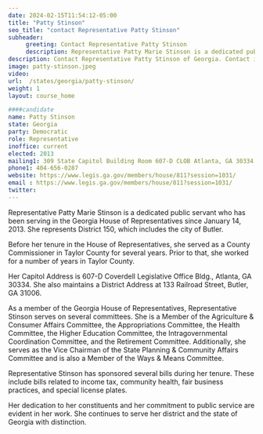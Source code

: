 ```yaml
---
date: 2024-02-15T11:54:12-05:00
title: "Patty Stinson"
seo_title: "contact Representative Patty Stinson"
subheader:
     greeting: Contact Representative Patty Stinson
     description: Representative Patty Marie Stinson is a dedicated public servant who has been serving in the Georgia House of Representatives since January 14, 2013. She represents District 150, which includes the city of Butler.
description: Contact Representative Patty Stinson of Georgia. Contact information for Patty Stinson includes email address, phone number, and mailing address.
image: patty-stinson.jpeg
video:
url:  /states/georgia/patty-stinson/
weight: 1
layout: course_home

####candidate
name: Patty Stinson
state: Georgia
party: Democratic
role: Representative
inoffice: current
elected: 2013
mailing1: 309 State Capitol Building Room 607-D CLOB Atlanta, GA 30334
phone1: 404-656-0287
website: https://www.legis.ga.gov/members/house/811?session=1031/
email : https://www.legis.ga.gov/members/house/811?session=1031/
twitter:
---
```


Representative Patty Marie Stinson is a dedicated public servant who has been serving in the Georgia House of Representatives since January 14, 2013. She represents District 150, which includes the city of Butler.

Before her tenure in the House of Representatives, she served as a County Commissioner in Taylor County for several years. Prior to that, she worked for a number of years in Taylor County.

Her Capitol Address is 607-D Coverdell Legislative Office Bldg., Atlanta, GA 30334. She also maintains a District Address at 133 Railroad Street, Butler, GA 31006.

As a member of the Georgia House of Representatives, Representative Stinson serves on several committees. She is a Member of the Agriculture & Consumer Affairs Committee, the Appropriations Committee, the Health Committee, the Higher Education Committee, the Intragovernmental Coordination Committee, and the Retirement Committee. Additionally, she serves as the Vice Chairman of the State Planning & Community Affairs Committee and is also a Member of the Ways & Means Committee.

Representative Stinson has sponsored several bills during her tenure. These include bills related to income tax, community health, fair business practices, and special license plates.

Her dedication to her constituents and her commitment to public service are evident in her work. She continues to serve her district and the state of Georgia with distinction.
